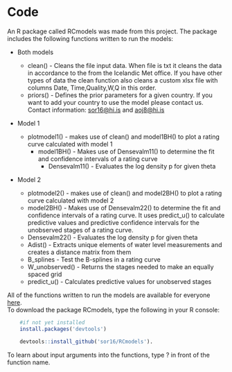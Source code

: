 # Code
An R package called RCmodels was made from this project. The package includes the following functions written to run the models:
   
* Both models   
    + clean() - Cleans the file input data. When file is txt it cleans the data in accordance to the from the Icelandic Met office. If you have other types of data the clean function also cleans a custom xlsx file with columns Date, Time,Quality,W,Q in this order.
    + priors() - Defines the prior parameters for a given country. If you want to add your country to use the model please contact us. Contact information: sor16@hi.is and aoj8@hi.is
* Model 1   
    + plotmodel1() - makes use of clean() and model1BH() to plot a rating curve calculated with model 1
        + model1BH() - Makes use of Densevalm11() to determine the fit and confidence intervals of a rating curve
            + Densevalm11() - Evaluates the log density p for given theta
    
* Model 2   
    + plotmodel2() - makes use of clean() and model2BH() to plot a rating curve calculated with model 2
    + model2BH() - Makes use of Densevalm22() to determine the fit and confidence intervals of a rating curve. It uses predict_u() to calculate predictive values and predictive confidence intervals for the unobserved stages of a rating curve. 
    + Densevalm22() - Evaluates the log density p for given theta
    + Adist() - Extracts unique elements of water level measurements and creates a distance matrix from them
    + B_splines - Test the B-splines in a rating curve
    + W_unobserved() - Returns the stages needed to make an equally spaced grid  
    + predict_u() - Calculates predictive values for unobserved stages

All of the functions written to run the models are available for everyone [here](https://github.com/sor16/RCmodels).      
To download the package RCmodels, type the following in your R console:           


```r
    #if not yet installed
    install.packages('devtools')

    devtools::install_github('sor16/RCmodels'). 
```
          
To learn about input arguments into the functions, type ? in front of the function name.
